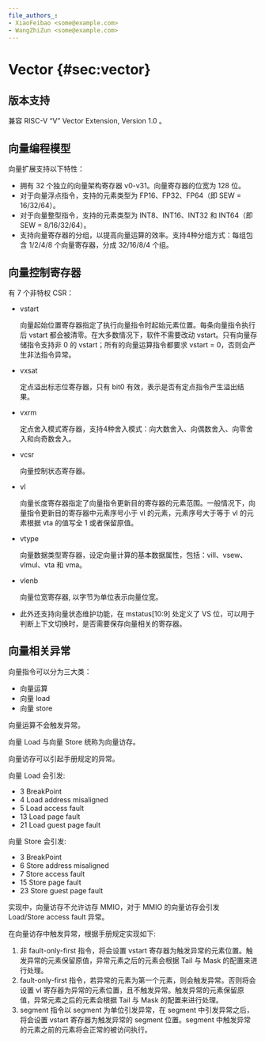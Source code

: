 ```yaml
---
file_authors_:
- XiaoFeibao <some@example.com>
- WangZhiZun <some@example.com>
---
```


# Vector {#sec:vector}

## 版本支持

兼容 RISC-V “V” Vector Extension, Version 1.0 。

## 向量编程模型

向量扩展支持以下特性：

* 拥有 32 个独立的向量架构寄存器 v0-v31。向量寄存器的位宽为 128 位。
* 对于向量浮点指令，支持的元素类型为 FP16、FP32、FP64（即 SEW = 16/32/64）。
* 对于向量整型指令，支持的元素类型为 INT8、INT16、INT32 和 INT64（即 SEW = 8/16/32/64）。
* 支持向量寄存器的分组，以提高向量运算的效率。支持4种分组方式：每组包含 1/2/4/8 个向量寄存器，分成 32/16/8/4 个组。

## 向量控制寄存器

有 7 个非特权 CSR：

* vstart

  向量起始位置寄存器指定了执行向量指令时起始元素位置。每条向量指令执行后 vstart 都会被清零。在大多数情况下，软件不需要改动
  vstart。只有向量存储指令支持非 0 的 vstart；所有的向量运算指令都要求 vstart = 0，否则会产生非法指令异常。

* vxsat

  定点溢出标志位寄存器，只有 bit0 有效，表示是否有定点指令产生溢出结果。

* vxrm

  定点舍入模式寄存器，支持4种舍入模式：向大数舍入、向偶数舍入、向零舍入和向奇数舍入。

* vcsr

  向量控制状态寄存器。

* vl

  向量长度寄存器指定了向量指令更新目的寄存器的元素范围。一般情况下，向量指令更新目的寄存器中元素序号小于 vl 的元素，元素序号大于等于 vl 的元素根据
  vta 的值写全 1 或者保留原值。

* vtype

  向量数据类型寄存器，设定向量计算的基本数据属性，包括：vill、vsew、vlmul、vta 和 vma。

* vlenb

  向量位宽寄存器, 以字节为单位表示向量位宽。
* 此外还支持向量状态维护功能，在 mstatus[10:9] 处定义了 VS 位，可以用于判断上下文切换时，是否需要保存向量相关的寄存器。

## 向量相关异常

向量指令可以分为三大类：

* 向量运算
* 向量 load
* 向量 store

向量运算不会触发异常。

向量 Load 与向量 Store 统称为向量访存。

向量访存可以引起手册规定的异常。

向量 Load 会引发:

* 3 BreakPoint
* 4 Load address misaligned
* 5 Load access fault
* 13 Load page fault
* 21 Load guest page fault

向量 Store 会引发:

* 3 BreakPoint
* 6 Store address misaligned
* 7 Store access fault
* 15 Store page fault
* 23 Store guest page fault

实现中，向量访存不允许访存 MMIO，对于 MMIO 的向量访存会引发 Load/Store access fault 异常。

在向量访存中触发异常，根据手册规定实现如下:

1. 非 fault-only-first 指令，将会设置 vstart 寄存器为触发异常的元素位置。触发异常的元素保留原值，异常元素之后的元素会根据 Tail
   与 Mask 的配置来进行处理。
2. fault-only-first 指令，若异常的元素为第一个元素，则会触发异常。否则将会设置 vl
   寄存器为异常的元素位置，且不触发异常。触发异常的元素保留原值，异常元素之后的元素会根据 Tail 与 Mask 的配置来进行处理。
3. segment 指令以 segment 为单位引发异常，在 segment 中引发异常之后，将会设置 vstart 寄存器为触发异常的 segment
   位置。segment 中触发异常的元素之前的元素将会正常的被访问执行。
